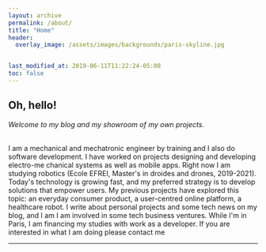 ```yaml
---
layout: archive
permalink: /about/
title: "Home"
header:
  overlay_image: /assets/images/backgrounds/paris-skyline.jpg


last_modified_at: 2019-06-11T11:22:24-05:00
toc: false
---
```

<h2>Oh, hello!</h2>

<i>Welcome to my blog and my showroom of my own projects.</i>

<br>I am a mechanical and mechatronic engineer by training and I also do software development.
I have worked on projects designing and developing electro-me chanical systems as well as mobile apps.
Right now I am studying robotics (Ecole EFREI, Master's in droides and drones, 2019-2021).
Today's technology is growing fast, and my preferred strategy is to develop solutions that empower users.
My previous projects have explored this topic: an everyday consumer product, a user-centred online platform,
a healthcare robot. I write about personal projects and some tech news on my blog, and I am I am involved in some tech business ventures. While I'm in Paris, I am financing my studies with work as a developer.
If you are interested in what I am doing please contact me</br>

---
